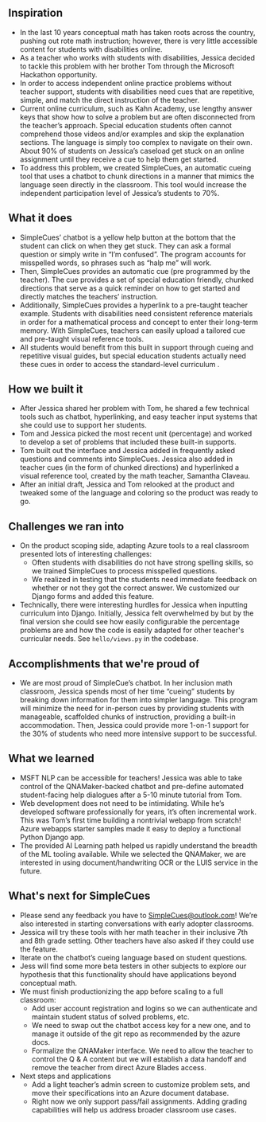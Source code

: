 ## Inspiration
* In the last 10 years conceptual math has taken roots across the country, pushing out rote math instruction; however, there is very little accessible content for students with disabilities online.
* As a teacher who works with students with disabilities, Jessica decided to tackle this problem with her brother Tom through the Microsoft Hackathon opportunity. 
* In order to access independent online practice problems without teacher support, students with disabilities need cues that are repetitive, simple, and match the direct instruction of the teacher.  
* Current online curriculum, such as Kahn Academy, use lengthy answer keys that show how to solve a problem but are often disconnected from the teacher’s approach. Special education students often cannot comprehend those videos and/or examples and skip the explanation sections. The language is simply too complex to navigate on their own. About 90% of students on Jessica’s caseload get stuck on an online assignment until they receive a cue to help them get started. 
* To address this problem, we created SimpleCues, an automatic cueing tool that uses a chatbot to chunk directions in a manner that mimics the language seen directly in the classroom. This tool would increase the independent participation level of Jessica’s students to 70%. 
## What it does
* SimpleCues’ chatbot is a yellow help button at the bottom that the student can click on when they get stuck.  They can ask a formal question or simply write in “I’m confused”.  The program accounts for misspelled words, so phrases such as “halp me” will work. 
* Then, SimpleCues provides an automatic cue (pre programmed by the teacher). The cue provides a set of special education friendly, chunked directions that serve as a quick reminder on how to get started and directly matches the teachers’ instruction. 
* Additionally, SimpleCues provides a hyperlink to a pre-taught teacher example. Students with disabilities need consistent reference materials in order for a mathematical process and concept to enter their long-term memory. With SimpleCues, teachers can easily upload a tailored cue and pre-taught visual reference tools.
* All students would benefit from this built in support through cueing and repetitive visual guides, but special education students actually need these cues in order to access the standard-level curriculum .
## How we built it
* After Jessica shared her problem with Tom, he shared a few technical tools such as chatbot, hyperlinking, and easy teacher input systems that she could use to support her students.  
* Tom and Jessica picked the most recent unit (percentage) and worked to develop a set of problems that included these built-in supports.
* Tom built out the interface and Jessica added in frequently asked questions and comments into SimpleCues.  Jessica also added in teacher cues (in the form of chunked directions) and hyperlinked a visual reference tool, created by the math teacher, Samantha Claveau.
* After an initial draft, Jessica and Tom relooked at the product and tweaked some of the language and coloring so the product was ready to go. 
## Challenges we ran into
* On the product scoping side, adapting Azure tools to a real classroom presented lots of interesting challenges:
    * Often students with disabilities do not have strong spelling skills, so we trained SimpleCues to process misspelled questions.
    * We realized in testing that the students need immediate feedback on whether or not they got the correct answer.  We customized our Django forms and added this feature.
* Technically, there were interesting hurdles for Jessica when inputting curriculum into Django.  Initially, Jessica felt overwhelmed by but by the final version she could see how easily configurable the percentage problems are and how the code is easily adapted for other teacher's curricular needs.  See  `hello/views.py` in the codebase.
## Accomplishments that we're proud of
* We are most proud of SimpleCue’s chatbot. In her inclusion math classroom, Jessica spends most of her time “cueing” students by breaking down information for them into simpler language.  This program will minimize the need for in-person cues by providing students with manageable, scaffolded chunks of instruction, providing a built-in accommodation. Then, Jessica could provide more 1-on-1 support for the 30% of students who need more intensive support to be successful.
## What we learned
* MSFT NLP can be accessible for teachers! Jessica was able to take control of the QNAMaker-backed chatbot and pre-define automated student-facing help dialogues after a 5-10 minute tutorial from Tom.
* Web development does not need to be intimidating. While he’s developed software professionally for years, it’s often incremental work. This was Tom’s first time building a nontrivial webapp from scratch! Azure webapps starter samples made it easy to deploy a functional Python Django app.
* The provided AI Learning path helped us rapidly understand the breadth of the ML tooling available. While we selected the QNAMaker, we are interested in using document/handwriting OCR or the LUIS service in the future.
## What's next for SimpleCues
* Please send any feedback you have to SimpleCues@outlook.com! We’re also interested in starting conversations with early adopter classrooms.
* Jessica will try these tools with her math teacher in their inclusive 7th and 8th grade setting.  Other teachers have also asked if they could use the feature.  
* Iterate on the chatbot’s cueing language based on student questions. 
* Jess will find some more beta testers in other subjects to explore our hypothesis that this functionality should have applications beyond conceptual math.
* We must finish productionizing the app before scaling to a full classroom:
    * Add user account registration and logins so we can authenticate and maintain student status of solved problems, etc.
    * We need to swap out the chatbot access key for a new one, and to manage it outside of the git repo as recommended by the azure docs.
    * Formalize the QNAMaker interface.  We need to allow the teacher to control the Q & A content but we will establish a data handoff and remove the teacher from direct Azure Blades access.
* Next steps and applications
    * Add a light teacher’s admin screen to customize problem sets, and move their specifications into an Azure document database.
    * Right now we only support pass/fail assignments. Adding grading capabilities will help us address broader classroom use cases.

